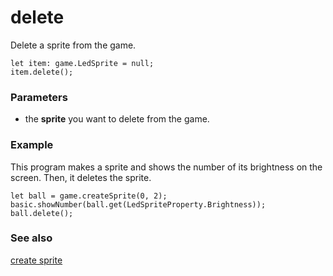 # delete

Delete a sprite from the game.

```sig
let item: game.LedSprite = null;
item.delete();
```

### Parameters

* the **sprite** you want to delete from the game.

### Example

This program makes a sprite and shows the number of its brightness on the screen. Then, it deletes the sprite. 

```blocks
let ball = game.createSprite(0, 2);
basic.showNumber(ball.get(LedSpriteProperty.Brightness));
ball.delete();
```

### See also

[create sprite](/reference/game/create-sprite)
